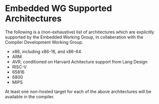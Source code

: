 # Embedded WG Supported Architectures

The following is a (non-exhaustive) list of  architectures which are explicitly supported by the Embedded Working Group,
 in collaberation with the Compiler Development Working Group. 

* x86, including x86-16, and x86-64
* ARM
* AVR, conditioned on Harvard Achitecture support from Lang Design
* RISC-V
* 65816
* 6800
* MIPS

At least one non-hosted target for each of the above architectures will be available in the compiler. 

